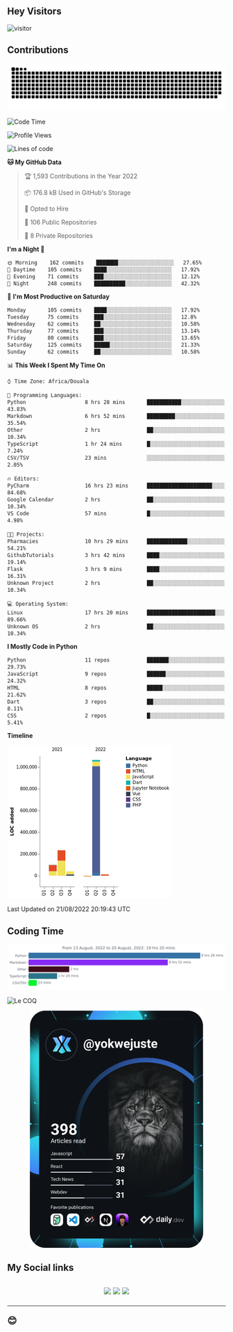 ## Hey Visitors
![visitor](https://profile-counter.glitch.me/yokwejuste/count.svg)

## Contributions
<p align="center">
  <img src="https://raw.githubusercontent.com/yokwejuste/yokwejuste/output/github-contribution-grid-snake.svg" />
</p>

<!--START_SECTION:waka-->
![Code Time](http://img.shields.io/badge/Code%20Time-1%2C070%20hrs%2058%20mins-blue)

![Profile Views](http://img.shields.io/badge/Profile%20Views-55-blue)

![Lines of code](https://img.shields.io/badge/From%20Hello%20World%20I%27ve%20Written-1%20Million%20lines%20of%20code-blue)

**🐱 My GitHub Data** 

> 🏆 1,593 Contributions in the Year 2022
 > 
> 📦 176.8 kB Used in GitHub's Storage 
 > 
> 💼 Opted to Hire
 > 
> 📜 106 Public Repositories 
 > 
> 🔑 8 Private Repositories  
 > 
**I'm a Night 🦉** 

```text
🌞 Morning    162 commits    ███████░░░░░░░░░░░░░░░░░░   27.65% 
🌆 Daytime    105 commits    ████░░░░░░░░░░░░░░░░░░░░░   17.92% 
🌃 Evening    71 commits     ███░░░░░░░░░░░░░░░░░░░░░░   12.12% 
🌙 Night      248 commits    ██████████░░░░░░░░░░░░░░░   42.32%

```
📅 **I'm Most Productive on Saturday** 

```text
Monday       105 commits    ████░░░░░░░░░░░░░░░░░░░░░   17.92% 
Tuesday      75 commits     ███░░░░░░░░░░░░░░░░░░░░░░   12.8% 
Wednesday    62 commits     ██░░░░░░░░░░░░░░░░░░░░░░░   10.58% 
Thursday     77 commits     ███░░░░░░░░░░░░░░░░░░░░░░   13.14% 
Friday       80 commits     ███░░░░░░░░░░░░░░░░░░░░░░   13.65% 
Saturday     125 commits    █████░░░░░░░░░░░░░░░░░░░░   21.33% 
Sunday       62 commits     ██░░░░░░░░░░░░░░░░░░░░░░░   10.58%

```


📊 **This Week I Spent My Time On** 

```text
⌚︎ Time Zone: Africa/Douala

💬 Programming Languages: 
Python                   8 hrs 28 mins       ███████████░░░░░░░░░░░░░░   43.83% 
Markdown                 6 hrs 52 mins       █████████░░░░░░░░░░░░░░░░   35.54% 
Other                    2 hrs               ██░░░░░░░░░░░░░░░░░░░░░░░   10.34% 
TypeScript               1 hr 24 mins        █░░░░░░░░░░░░░░░░░░░░░░░░   7.24% 
CSV/TSV                  23 mins             ░░░░░░░░░░░░░░░░░░░░░░░░░   2.05%

🔥 Editors: 
PyCharm                  16 hrs 23 mins      █████████████████████░░░░   84.68% 
Google Calendar          2 hrs               ██░░░░░░░░░░░░░░░░░░░░░░░   10.34% 
VS Code                  57 mins             █░░░░░░░░░░░░░░░░░░░░░░░░   4.98%

🐱‍💻 Projects: 
Pharmacies               10 hrs 29 mins      █████████████░░░░░░░░░░░░   54.21% 
GithubTutorials          3 hrs 42 mins       ████░░░░░░░░░░░░░░░░░░░░░   19.14% 
Flask                    3 hrs 9 mins        ████░░░░░░░░░░░░░░░░░░░░░   16.31% 
Unknown Project          2 hrs               ██░░░░░░░░░░░░░░░░░░░░░░░   10.34%

💻 Operating System: 
Linux                    17 hrs 20 mins      ██████████████████████░░░   89.66% 
Unknown OS               2 hrs               ██░░░░░░░░░░░░░░░░░░░░░░░   10.34%

```

**I Mostly Code in Python** 

```text
Python                   11 repos            ███████░░░░░░░░░░░░░░░░░░   29.73% 
JavaScript               9 repos             ██████░░░░░░░░░░░░░░░░░░░   24.32% 
HTML                     8 repos             █████░░░░░░░░░░░░░░░░░░░░   21.62% 
Dart                     3 repos             ██░░░░░░░░░░░░░░░░░░░░░░░   8.11% 
CSS                      2 repos             █░░░░░░░░░░░░░░░░░░░░░░░░   5.41%

```


**Timeline**

![Chart not found](https://raw.githubusercontent.com/yokwejuste/yokwejuste/master/charts/bar_graph.png) 


 Last Updated on 21/08/2022 20:19:43 UTC
<!--END_SECTION:waka-->

## Coding Time

[![wakatime-stats](https://github.com/yokwejuste/yokwejuste/blob/master/images/stat.svg)](https://wakatime.com/@yokwejuste)

![Le COQ](https://metrics.lecoq.io/yokwejuste/)
<p align="center">
  <a href="#"><img src="https://github.com/yokwejuste/yokwejuste/blob/master/devcard.svg" width="400" alt="Yonkeu K. Steve's Dev Card"/></a>
</p>
<h2>My Social links<h2>
<p align="center">
  <a href="https://twitter.com/yokwejuste"><img src="https://img.shields.io/badge/twitter-%231DA1F2.svg?style=for-the-badge&logo=Twitter&logoColor=white"></a>
  <a href="https://linkedin.com/in/yokwejuste"><img src="https://img.shields.io/badge/linkedin-%230077B5.svg?style=for-the-badge&logo=linkedin&logoColor=white"></a>
  <a href="https://instagram.com/yokwejuste0"><img src="https://img.shields.io/badge/instagram-%23E4405F.svg?style=for-the-badge&logo=Instagram&logoColor=white"></a>
</p>
<hr>
😊
